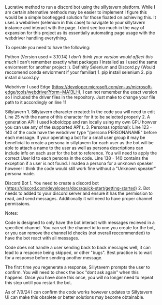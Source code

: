 Lucrative method to run a discord bot using the sillytavern platform. While I am certain alternative methods may be easier to implement I figure this would be a simple bootlegged solution for those fixated on achieving this. It uses a webdriver (selenium in this case) to navigate to your sillytavern instance and interact with the page. I dont see too much in the way of expansion for this project as its essentially automating page usage with the webdriver handling everything.

To operate you need to have the following:

  Python (Version used = 3.10.14) *I don't think your version would affect this much*
  I can't remember exactly what packages I installed as I used the same enviorment for another project :). Definitly Selenium and Discord.py (Would reccomend conda enviorment if your familiar) 
    1. pip install selenium
    2. pip install discord.py

  Webdriver
  I used Edge (https://developer.microsoft.com/en-us/microsoft-edge/tools/webdriver?form=MA13LH), I can not remember the exact version so I included the driver files in the repository. Just make 
  to change your file path to it accordingly on line 11
  
  Sillytavern 
    1. Sillytavern character created: In the code you will need to edit Line 25 with the name of this character for it to be selected properly 
    2. A generation API:  I used koboldcpp and ran locally using my own GPU howver you can use any of the supported API's.
    3. Personas (optional): Line 123 - 140 of the code have the webdriver type "/persona PERSONANAME" before each message. If your operating a bot for a small user group it may be   
       beneficial to create a persona in sillytavern for each user as the bot will be able to attach a name to the user as well as persona descriptions can include info on each user for the bot to        reference. You will need to apply the correct User Id to each persona in the code. Line 138 - 140 contains the exception if a user is not found. I madea a persona for a unknown speaker     
       however I think the code would still work fine without a "Unknown speaker" persona made. 

  Discord Bot
    1. You need to create a discord bot (https://discord.com/developers/docs/quick-start/getting-started)
    2. Bot needs to added to your discord server and ensure it has the permission to read, and send messages. Additionally it will need to have proper channel permissions.

Notes:

Code is designed to only have the bot interact with messages recieved in a specified channel. You can set the channel id to one you create for the bot, or you can remove the channel id checks (not overall reccommended) to have the bot react with all messages.

Code does not handle a user sending back to back messages well, it can lead to a response being skipped, or other "bugs". Best practice is to wait for a response before sending another message.

The first time you regenerate a response, Sillytavern prompts the user to confirm. You will need to check the box "dont ask again" when this happens. Once you have done this once, you will no longer need to repeat this step untill you restart the bot.

As of 7/9/24 I can confirm the code works however updates to Sillytavern Ui can make this obsolete or better solutions may become obtainable.
  
